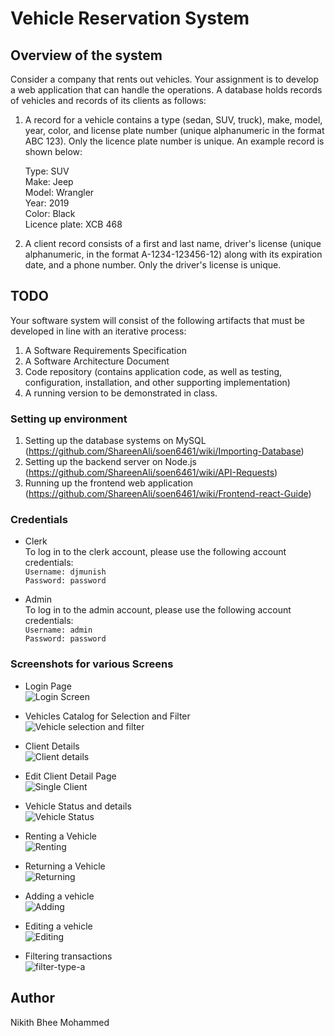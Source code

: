 # Vehicle Reservation System

## Overview of the system
Consider a company that rents out vehicles. Your assignment is to develop a web application that can handle the operations. A database holds records of vehicles and records of its clients as follows:
1. A record for a vehicle contains a type (sedan, SUV, truck), make, model, year, color, and license plate number (unique alphanumeric in the format ABC 123). Only the licence plate number is unique. An example record is shown below:

     Type:           SUV <br />
     Make:           Jeep <br />
     Model:          Wrangler <br />
     Year:           2019 <br />
     Color:          Black <br />
     Licence plate:  XCB 468 <br />

2. A client record consists of a first and last name, driver's license (unique alphanumeric, in the format A-1234-123456-12) along with its expiration date, and a phone number. Only the driver's license is unique.

## TODO

Your software system will consist of the following artifacts that must be developed in line with an iterative process:
1. A Software Requirements Specification
2. A Software Architecture Document
3. Code repository (contains application code, as well as testing, configuration, installation, and other supporting implementation)
4. A running version to be demonstrated in class.

### Setting up environment

1. Setting up the database systems on MySQL (https://github.com/ShareenAli/soen6461/wiki/Importing-Database)
2. Setting up the backend server on Node.js (https://github.com/ShareenAli/soen6461/wiki/API-Requests)
3. Running up the frontend web application (https://github.com/ShareenAli/soen6461/wiki/Frontend-react-Guide)

### Credentials
- Clerk <br/>
To log in to the clerk account, please use the following account credentials:  <br/>
```Username: djmunish``` <br />
```Password: password```

- Admin <br/>
To log in to the admin account, please use the following account credentials:  <br/>
```Username: admin``` <br />
```Password: password```

### Screenshots for various Screens
- Login Page <br/>
![Login Screen](soen6461-master/Screenshots/1_login.png)

- Vehicles Catalog for Selection and Filter <br/>
![Vehicle selection and filter](/Screenshots/2_vehicle_catalogue.png)

- Client Details <br/>
![Client details](/Screenshots/3_client_manage.png)

- Edit Client Detail Page <br/>
![Single Client](/Screenshots/6_edit_client.png)

- Vehicle Status and details <br/>
![Vehicle Status](/Screenshots/5_reserve_rent_popup.png)

- Renting a Vehicle <br/>
![Renting](/Screenshots/7_cancel_rent.png)

- Returning a Vehicle <br/>
![Returning](/Screenshots/11_rent_Start.png)

- Adding a vehicle <br/>
![Adding](/Screenshots/9_addVehicle.png)

- Editing a vehicle <br/>
![Editing](/Screenshots/8_edit_vehicle.jpeg)

- Filtering transactions <br/>
![filter-type-a](/Screenshots/10_transaction.png)


## Author

Nikith Bhee Mohammed
